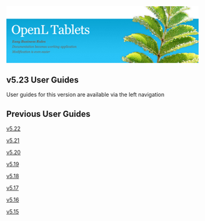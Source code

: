 <img src="img/OpenLHome.png" width="700">

## v5.23 User Guides
User guides for this version are available via the left navigation

## Previous User Guides
[v5.22](https://openldocs.readthedocs.io/en/v5.22/)

[v5.21](https://openldocs.readthedocs.io/en/v5.21/)

[v5.20](https://openldocs.readthedocs.io/en/v5.20/)

[v5.19](https://openldocs.readthedocs.io/en/v5.19/)

[v5.18](https://openldocs.readthedocs.io/en/v5.18/)

[v5.17](https://openldocs.readthedocs.io/en/v5.17/)

[v5.16](https://openldocs.readthedocs.io/en/v5.16/)

[v5.15](https://openldocs.readthedocs.io/en/v5.15/)
